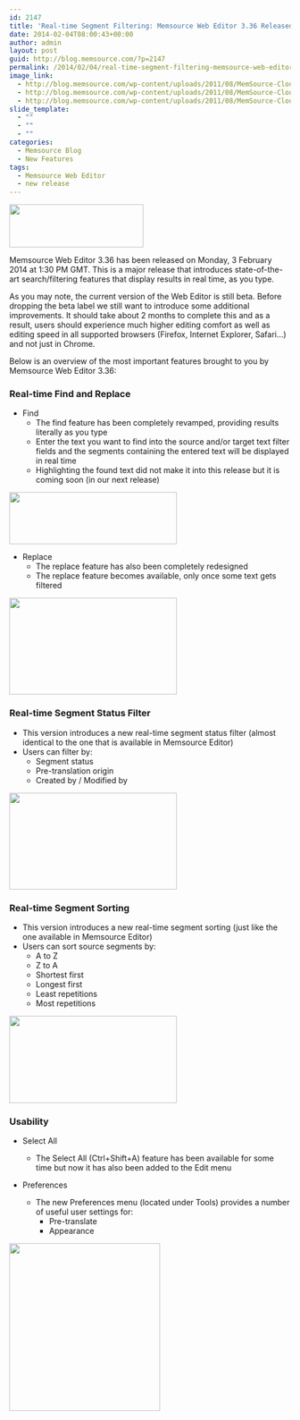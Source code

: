 ```yaml
---
id: 2147
title: 'Real-time Segment Filtering: Memsource Web Editor 3.36 Released'
date: 2014-02-04T08:00:43+00:00
author: admin
layout: post
guid: http://blog.memsource.com/?p=2147
permalink: /2014/02/04/real-time-segment-filtering-memsource-web-editor-3-36-released/
image_link:
  - http://blog.memsource.com/wp-content/uploads/2011/08/MemSource-Cloud.png
  - http://blog.memsource.com/wp-content/uploads/2011/08/MemSource-Cloud.png
  - http://blog.memsource.com/wp-content/uploads/2011/08/MemSource-Cloud.png
slide_template:
  - ""
  - ""
  - ""
categories:
  - Memsource Blog
  - New Features
tags:
  - Memsource Web Editor
  - new release
---
```

[<img class="  wp-image-2159 alignleft" title="Memsource Web Editor" src="/wp-content/uploads/2014/01/MemSource-Web-Editor-300x96.png" alt="" width="240" height="77" />](http://wiki.memsource.com/wiki/MemSource_Web_Editor_User_Manual)

Memsource Web Editor 3.36 has been released on Monday, 3 February 2014 at 1:30 PM GMT. This is a major release that introduces state-of-the-art search/filtering features that display results in real time, as you type.<!--more-->

As you may note, the current version of the Web Editor is still beta. Before dropping the beta label we still want to introduce some additional improvements. It should take about 2 months to complete this and as a result, users should experience much higher editing comfort as well as editing speed in all supported browsers (Firefox, Internet Explorer, Safari&#8230;) and not just in Chrome.

Below is an overview of the most important features brought to you by Memsource Web Editor 3.36:

### Real-time Find and Replace

  * Find 
      * The find feature has been completely revamped, providing results literally as you type
      * Enter the text you want to find into the source and/or target text filter fields and the segments containing the entered text will be displayed in real time
      * Highlighting the found text did not make it into this release but it is coming soon (in our next release)

[<img class="alignnone size-medium wp-image-2155" title="text-filter" src="/wp-content/uploads/2014/01/text-filter-300x93.png" alt="" width="300" height="93" />](/wp-content/uploads/2014/01/text-filter.png)

  * Replace 
      * The replace feature has also been completely redesigned
      * The replace feature becomes available, only once some text gets filtered

[<img class="alignnone size-medium wp-image-2156" title="Replace" src="/wp-content/uploads/2014/01/Replace-300x173.png" alt="" width="300" height="173" />](/wp-content/uploads/2014/01/Replace.png)

### Real-time Segment Status Filter

  * This version introduces a new real-time segment status filter (almost identical to the one that is available in Memsource Editor)
  * Users can filter by: 
      * Segment status
      * Pre-translation origin
      * Created by / Modified by

[<img class="alignnone size-medium wp-image-2164" title="segment-filter" src="/wp-content/uploads/2014/01/segment-filter-300x173.png" alt="" width="300" height="173" />](/wp-content/uploads/2014/01/segment-filter.png)

### Real-time Segment Sorting

  * This version introduces a new real-time segment sorting (just like the one available in Memsource Editor)
  * Users can sort source segments by: 
      * A to Z
      * Z to A
      * Shortest first
      * Longest first
      * Least repetitions
      * Most repetitions

[<img class="alignnone size-medium wp-image-2157" title="segment-sorting" src="/wp-content/uploads/2014/01/segment-sorting-300x156.png" alt="" width="300" height="156" />](/wp-content/uploads/2014/01/segment-sorting.png)

### Usability

  * Select All 
      * The Select All (Ctrl+Shift+A) feature has been available for some time but now it has also been added to the Edit menu

  * Preferences 
      * The new Preferences menu (located under Tools) provides a number of useful user settings for: 
          * Pre-translate
          * Appearance

[<img class="alignnone size-medium wp-image-2154" title="Preferences" src="/wp-content/uploads/2014/01/Preferences-270x300.png" alt="" width="270" height="300" />](/wp-content/uploads/2014/01/Preferences.png)

&nbsp;